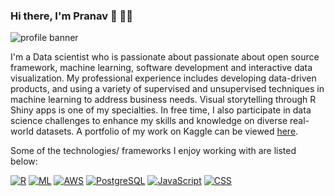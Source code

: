 ### Hi there, I'm Pranav 👋 👨‍💻 

<img src="https://raw.githubusercontent.com/pranavpandya84/pranavpandya84/master/www/profile_banner.PNG" alt="profile banner">



I'm a Data scientist who is passionate about passionate about open source framework, machine learning, software development and interactive data visualization. My professional experience includes developing data-driven products, and using a variety of supervised and unsupervised techniques in machine learning to address business needs. Visual storytelling through R Shiny apps is one of my specialties. In free time, I also participate in data science challenges to enhance my skills and knowledge on diverse real-world datasets. A portfolio of my work on Kaggle can be viewed <a href="https://www.kaggle.com/pranav84/">here</a>.  

Some of the technologies/ frameworks I enjoy working with are listed below:

[![R](https://img.shields.io/badge/-programming-black?style=flat-square&logo=r&link=https://github.com/pranavpandya84/)](https://github.com/pranavpandya84/)
[![ML](https://img.shields.io/badge/-Machine%20Learning-black?style=flat-square&logo=Rstudio&link=https://pranavpandya84.github.io/masters_thesis_on_global_terrorism/)](https://pranavpandya84.github.io/masters_thesis_on_global_terrorism/)
[![AWS](https://img.shields.io/badge/-AWS-black?style=flat-square&logo=Amazon%20AWS&link=https://github.com/pranavpandya84/)](https://github.com/pranavpandya84/)
[![PostgreSQL](https://img.shields.io/badge/-PostgreSQL-black?style=flat-square&logo=postgresql&link=https://github.com/pranavpandya84/)](https://github.com/pranavpandya84/)
[![JavaScript](https://img.shields.io/badge/-JavaScript-black?style=flat-square&logo=javascript&link=https://github.com/pranavpandya84/)](https://github.com/pranavpandya84/)
[![CSS](https://img.shields.io/badge/-CSS-black?style=flat-square&logo=css3&link=https://github.com/pranavpandya84/)](https://github.com/pranavpandya84/)

